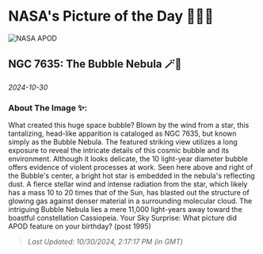 
# NASA's Picture of the Day 🧑‍🚀💫

  ![NASA APOD](https://apod.nasa.gov/apod/image/2410/BubbleRed_Leader_960.jpg)
  
  ## NGC 7635: The Bubble Nebula 🪄🌌
  
  _2024-10-30_
  
  ### About The Image ✨: 
  
  What created this huge space bubble? Blown by the wind from a star, this tantalizing, head-like apparition is cataloged as NGC 7635, but known simply as the Bubble Nebula. The featured striking view utilizes a long exposure to reveal the intricate details of this cosmic bubble and its environment. Although it looks delicate, the 10 light-year diameter bubble offers evidence of violent processes at work. Seen here above and right of the Bubble's center, a bright hot star is embedded in the nebula's reflecting dust. A fierce stellar wind and intense radiation from the star, which likely has a mass 10 to 20 times that of the Sun, has blasted out the structure of glowing gas against denser material in a surrounding molecular cloud. The intriguing Bubble Nebula lies a mere 11,000 light-years away toward the boastful constellation Cassiopeia.   Your Sky Surprise: What picture did APOD feature on your birthday? (post 1995)
  
  
  
  > _Last Updated: 10/30/2024, 2:17:17 PM (in GMT)_
  